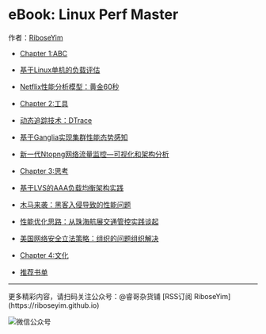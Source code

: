 # eBook: Linux Perf Master

作者：[RiboseYim](https://riboseyim.github.io)

* [Chapter 1:ABC](#)
* [基于Linux单机的负载评估](chapter/abc/load.md)
* [Netflix性能分析模型：黄金60秒](chapter/abc/Netflix.md)

* [Chapter 2:工具](#)
* [动态追踪技术：DTrace](chapter/tools/dtrace.md)
* [基于Ganglia实现集群性能态势感知](chapter/tools/ganglia.md)
* [新一代Ntopng网络流量监控—可视化和架构分析](chapter/tools/ntopng.md)


* [Chapter 3:思考](#)
* [基于LVS的AAA负载均衡架构实践](chapter/thinking/AAA.md)
* [木马来袭：黑客入侵导致的性能问题](chapter/thinking/ssh.md)
* [性能优化思路：从珠海航展交通管控实践谈起](chapter/thinking/traffic.md)
* [美国网络安全立法策略：组织的问题组织解决](chapter/thinking/ganglia.md)

* [Chapter 4:文化](#)

* [推荐书单](chapter/culture/books.md)


<hr>
更多精彩内容，请扫码关注公众号：@睿哥杂货铺  
[RSS订阅 RiboseYim](https://riboseyim.github.io)

![微信公众号](http://o8m8ngokc.bkt.clouddn.com/qrcode_for_gh_896dd3dd5255_344.jpg)
